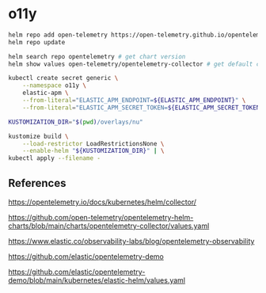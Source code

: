 # o11y

```sh
helm repo add open-telemetry https://open-telemetry.github.io/opentelemetry-helm-charts
helm repo update
```

```sh
helm search repo opentelemetry # get chart version
helm show values open-telemetry/opentelemetry-collector # get default chart values.yaml
```

```sh
kubectl create secret generic \
    --namespace o11y \
    elastic-apm \
    --from-literal="ELASTIC_APM_ENDPOINT=${ELASTIC_APM_ENDPOINT}" \
    --from-literal="ELASTIC_APM_SECRET_TOKEN=${ELASTIC_APM_SECRET_TOKEN}"
```

```sh
KUSTOMIZATION_DIR="$(pwd)/overlays/nu"

kustomize build \
    --load-restrictor LoadRestrictionsNone \
    --enable-helm "${KUSTOMIZATION_DIR}" | \
kubectl apply --filename -
```

## References

<https://opentelemetry.io/docs/kubernetes/helm/collector/>

<https://github.com/open-telemetry/opentelemetry-helm-charts/blob/main/charts/opentelemetry-collector/values.yaml>

<https://www.elastic.co/observability-labs/blog/opentelemetry-observability>

<https://github.com/elastic/opentelemetry-demo>

<https://github.com/elastic/opentelemetry-demo/blob/main/kubernetes/elastic-helm/values.yaml>
